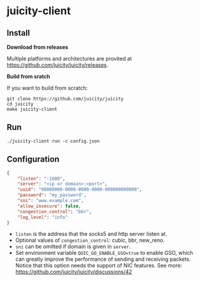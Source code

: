 # juicity-client

## Install

**Download from releases**

Multiple platforms and architectures are provited at <https://github.com/juicity/juicity/releases>.

**Build from sratch**

If you want to build from scratch:

```shell
git clone https://github.com/juicity/juicity
cd juicity
make juicity-client
```

## Run

```shell
./juicity-client run -c config.json
```

## Configuration

```json
{
    "listen": ":1080",
    "server": "<ip or domain>:<port>",
    "uuid": "00000000-0000-0000-0000-000000000000",
    "password": "my_password",
    "sni": "www.example.com",
    "allow_insecure": false,
    "congestion_control": "bbr",
    "log_level": "info"
}
```

- `listen` is the address that the socks5 and http server listen at.
- Optional values of `congestion_control`: cubic, bbr, new_reno.
- `sni` can be omitted if domain is given in `server`.
- Set environment variable `QUIC_GO_ENABLE_GSO=true` to enable GSO, which can greatly improve the performance of sending and receiving packets. Notice that this option needs the support of NIC features. See more: <https://github.com/juicity/juicity/discussions/42>
